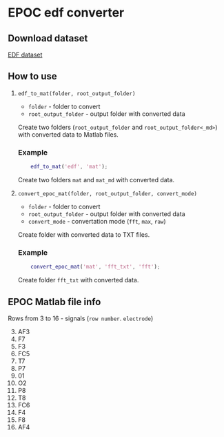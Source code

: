 # EPOC edf converter

## Download dataset

[EDF dataset](https://www.dropbox.com/s/3goy1n7l9kqyc3r/edf.zip?dl=0)

## How to use

1. `edf_to_mat(folder, root_output_folder)`

    * `folder` - folder to convert
    * `root_output_folder` - output folder with converted data

    Create two folders (`root_output_folder` and `root_output_folder<_md>`) with converted data to Matlab files.

    ### Example

    ```matlab
        edf_to_mat('edf', 'mat');
    ```

    Create two folders `mat` and `mat_md` with converted data.

2. `convert_epoc_mat(folder, root_output_folder, convert_mode)`

    * `folder` - folder to convert
    * `root_output_folder` - output folder with converted data
    * `convert_mode` - convertation mode (`fft`, `max`, `raw`)

    Create folder with converted data to TXT files.

    ### Example

    ```matlab
        convert_epoc_mat('mat', 'fft_txt', 'fft');
    ```

    Create folder `fft_txt` with converted data.

## EPOC Matlab file info

Rows from 3 to 16 - signals (`row number`. `electrode`)

3.  AF3
4.  F7
5.  F3
6.  FC5
7.  T7
8.  P7
9.  01
10. O2
11. P8
12. T8
13. FC6
14. F4
15. F8
16. AF4
